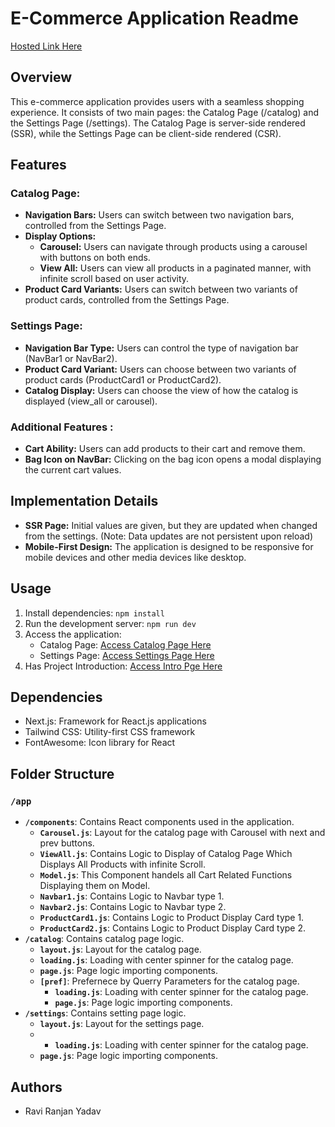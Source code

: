 # E-Commerce Application Readme
[Hosted Link Here](https://ecommerce-app-kappa-fawn.vercel.app/settings)
## Overview

This e-commerce application provides users with a seamless shopping experience. It consists of two main pages: the Catalog Page (/catalog) and the Settings Page (/settings). The Catalog Page is server-side rendered (SSR), while the Settings Page can be client-side rendered (CSR).

## Features

### Catalog Page:

- **Navigation Bars:** Users can switch between two navigation bars, controlled from the Settings Page.
- **Display Options:**
  - **Carousel:** Users can navigate through products using a carousel with buttons on both ends.
  - **View All:** Users can view all products in a paginated manner, with infinite scroll based on user activity.
- **Product Card Variants:** Users can switch between two variants of product cards, controlled from the Settings Page.

### Settings Page:

- **Navigation Bar Type:** Users can control the type of navigation bar (NavBar1 or NavBar2).
- **Product Card Variant:** Users can choose between two variants of product cards (ProductCard1 or ProductCard2).
- **Catalog Display:** Users can choose the view of how the catalog is displayed (view_all or carousel).

### Additional Features :

- **Cart Ability:** Users can add products to their cart and remove them.
- **Bag Icon on NavBar:** Clicking on the bag icon opens a modal displaying the current cart values.

## Implementation Details

- **SSR Page:** Initial values are given, but they are updated when changed from the settings. (Note: Data updates are not persistent upon reload)
- **Mobile-First Design:** The application is designed to be responsive for mobile devices and other media devices like desktop.

## Usage

1. Install dependencies: `npm install`
2. Run the development server: `npm run dev`
3. Access the application:
   - Catalog Page: [Access Catalog Page Here](https://ecommerce-app-kappa-fawn.vercel.app/catalog)
   - Settings Page: [Access Settings Page Here](https://ecommerce-app-kappa-fawn.vercel.appsettings) 
4. Has Project Introduction: [Access Intro Pge Here](https://ecommerce-app-kappa-fawn.vercel.app/)
## Dependencies

- Next.js: Framework for React.js applications
- Tailwind CSS: Utility-first CSS framework
- FontAwesome: Icon library for React

## Folder Structure

### `/app`
  - **`/components`**: Contains React components used in the application.
      - **`Carousel.js`**: Layout for the catalog page with Carousel with next and prev buttons.
      - **`ViewAll.js`**: Contains Logic to Display of Catalog Page Which Displays All Products with infinite Scroll.
      - **`Model.js`**: This Component handels all Cart Related Functions Displaying them on Model.  
      - **`Navbar1.js`**: Contains Logic to Navbar type 1.
      - **`Navbar2.js`**: Contains Logic to Navbar type 2.
      - **`ProductCard1.js`**: Contains Logic to Product Display Card type 1.
      - **`ProductCard2.js`**: Contains Logic to Product Display Card type 2.
  - **`/catalog`**: Contains catalog page logic.
      - **`layout.js`**: Layout for the catalog page.
      - **`loading.js`**: Loading with center spinner for the catalog page.  
      - **`page.js`**: Page logic importing components.
      - **`[pref]`**: Prefernece by Querry Parameters for the catalog page.
          - **`loading.js`**: Loading with center spinner for the catalog page.  
          - **`page.js`**: Page logic importing components.
  - **`/settings`**: Contains setting page logic.
    - **`layout.js`**: Layout for the settings page.
    - - **`loading.js`**: Loading with center spinner for the catalog page.
    - **`page.js`**: Page logic importing components.

## Authors

- Ravi Ranjan Yadav

